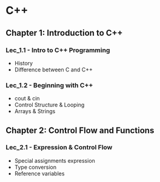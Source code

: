 # C++

## Chapter 1: Introduction to C++

### Lec_1.1 - Intro to C++ Programming
- History
- Difference between C and C++

### Lec_1.2 - Beginning with C++
- cout & cin
- Control Structure & Looping
- Arrays & Strings

## Chapter 2: Control Flow and Functions

### Lec_2.1 - Expression & Control Flow
- Special assignments expression
- Type conversion
- Reference variables
